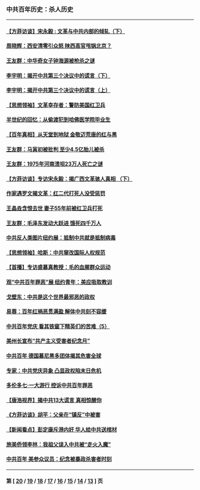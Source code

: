 ### 中共百年历史：杀人历史
---
#### [【方菲访谈】宋永毅 : 文革与中共内部的倾轧（下）](../../pages/nf1176106/n13486836.md?01110430) 
#### [周晓辉：西安清零引众怒 陕西高官甩锅北京？](../../pages/nf1176106/n13484627.md?01110430) 
#### [王友群：中华奇女子钟海源被枪杀之谜](../../pages/nf1176106/n13430555.md?01110430) 
#### [李宇明：揭开中共第三个决议中的谎言（下）](../../pages/nf1176106/n13389389.md?01110430) 
#### [李宇明：揭开中共第三个决议中的谎言（上）](../../pages/nf1176106/n13388697.md?01110430) 
#### [【思想领袖】文革幸存者：警防美国红卫兵](../../pages/nf1176106/n13339289.md?01110430) 
#### [半世纪的回忆：从偷渡犯到哈佛医学院毕业生](../../pages/nf1176106/n13345328.md?01110430) 
#### [【百年真相】从天堂到地狱 金敬迈荒唐的红与黑](../../pages/nf1176106/n13336995.md?01110430) 
#### [王友群：马寅初被批判 至少4.5亿胎儿被杀](../../pages/nf1176106/n13260313.md?01110430) 
#### [王友群：1975年河南溃坝23万人死亡之谜](../../pages/nf1176106/n13231576.md?01110430) 
#### [【方菲访谈】专访宋永毅：揭广西文革骇人真相 （下）](../../pages/nf1176106/n13209074.md?01110430) 
#### [作家遇罗文揭文革：红二代打死人没受惩罚](../../pages/nf1176106/n13205254.md?01110430) 
#### [王晶垚含恨去世 妻子55年前被红卫兵打死](../../pages/nf1176106/n13203590.md?01110430) 
#### [王友群：毛泽东发动大跃进 饿死四千万人](../../pages/nf1176106/n13177158.md?01110430) 
#### [中共反人类图片纽约展：抵制中共就是抵制病毒](../../pages/nf1176106/n13115371.md?01110430) 
#### [【思想领袖】哈斯：中共窜改国际人权规范](../../pages/nf1176106/n13053647.md?01110430) 
#### [【首播】专访盛慕真教授：毛的血腥群众运动](../../pages/nf1176106/n13091782.md?01110430) 
#### [观“中共百年罪恶”展 纽约青年：美应吸取教训](../../pages/nf1176106/n13085246.md?01110430) 
#### [戈壁东：中共是这个世界最邪恶的政权](../../pages/nf1176106/n13085641.md?01110430) 
#### [易蓉：百年红祸恶贯满盈 解体中共刻不容缓](../../pages/nf1176106/n13084455.md?01110430) 
#### [中共百年党庆 看其铁窗下精英们的苦难（5）](../../pages/nf1176106/n13076766.md?01110430) 
#### [美州长宣布“共产主义受害者纪念月”](../../pages/nf1176106/n13074024.md?01110430) 
#### [中共百年 德国慕尼黑多团体揭其危害全球](../../pages/nf1176106/n13068873.md?01110430) 
#### [专家：中共党庆异象 凸显政权陷末日危机](../../pages/nf1176106/n13067084.md?01110430) 
#### [多伦多七·一大游行 控诉中共百年罪恶](../../pages/nf1176106/n13062043.md?01110430) 
#### [【唐浩视界】揭中共13大谎言 真相惊醒你](../../pages/nf1176106/n13065208.md?01110430) 
#### [《方菲访谈》胡平：父亲在“镇反”中被害](../../pages/nf1176106/n13064114.md?01110430) 
#### [【新闻看点】彭定康斥港内奸 华人给中共送棺材](../../pages/nf1176106/n13064230.md?01110430) 
#### [旅美侨领李林：我祖父误入中共被“走火入魔”](../../pages/nf1176106/n13062777.md?01110430) 
#### [中共百年 美参众议员：纪念被暴政杀害者时刻](../../pages/nf1176106/n13063735.md?01110430) 

---
#### 第 [ [20](./20.md?01110430) / [19](./19.md?01110430) / [18](./18.md?01110430) / [17](./17.md?01110430) / [16](./16.md?01110430) / [15](./15.md?01110430) / [14](./14.md?01110430) / [13](./13.md?01110430) ] 页

